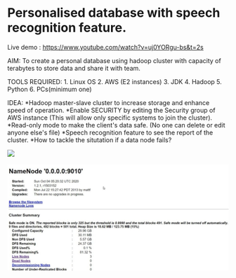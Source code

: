 # Personalised database with speech recognition feature.
Live demo : https://www.youtube.com/watch?v=uj0YORgu-bs&t=2s


AIM: 
To create a personal database using hadoop cluster with capacity of terabytes to store data and share it with team.

TOOLS REQUIRED:
	1. Linux OS
	2. AWS (E2 instances)
	3. JDK
	4. Hadoop
	5. Python
	6. PCs(minimum one)

IDEA:
	*Hadoop master-slave cluster to increase storage and enhance speed of operation.
	*Enable SECURITY by editing the Security group of AWS instance (This will allow only specific systems to join the cluster).
	*Read-only mode to make the client's data safe. (No one can delete or edit anyone else's file)
	*Speech recognition feature to see the report of the cluster.
	*How to tackle the situtation if a data node fails?


![](mages/summary_1.jpeg)

![](images/summary_2.jpeg)
